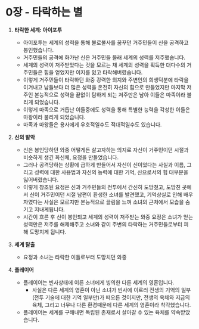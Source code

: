 # 0장 - 타락하는 별

1. **타락한 세계: 아이포투**

   - 아이포투는 세계의 성력을 통해 불로불사를 꿈꾸던 거주민들이 신을 공격하고 봉인했습니다.
   - 거주민들의 공격에 화가난 신은 거주민들 몰래 세계의 성력를 저주했습니다.
   - 세계의 성력이 저주받았다는 것을 모르는 채 세계의 성력을 획득한 대다수의 거주민들은 힘을 얻었지만 이지를 잃고 타락해버렸습니다.
   - 이렇게 거주민들이 타락하던 와중 강력한 의지와 주변인의 희생덕분에 타락을 이겨내고 남들보다 더 많은 성력을 온전히 자신의 힘으로 만들었지만 마지막 저주인 본능적으로 성력을 끝없이 탐하게 되는 저주만은 남아 이들은 마족이라 불리게 되었습니다.
   - 이렇게 마족으로 거듭난 이들중에도 성력을 통해 특별한 능력을 각성한 이들은 마왕이라 불리게 되었습니다.
   - 마족과 마왕들은 용사에게 우호적일수도 적대적일수도 있습니다.

2. **신의 발악**

   - 신은 봉인당하던 와중 어떻게든 살고자하는 의지로 자신이 거주민이던 시절과 비슷하게 생긴 화신체, 요정을 만들었습니다.
   - 그러나 공격당하는 상황에 급하게 만들어서 자신이 신이었다는 사실과 이름, 그리고 성력에 대한 사용법과 자신의 능력에 대한 기억, 신으로서의 힘 대부분을 잃어버렸습니다.
   - 이렇게 창조된 요정은 신과 거주민들의 전투에서 간신히 도망쳤고, 도망친 곳에서 신이 거주민이던 시절 남편이 환생한 소녀를 발견했고, 기억상실로 인해 배우자였다는 사실은 모르지만 본능적으로 끌림을 느껴 소녀의 근처에서 모습을 숨기고 지내게됩니다.
   - 시간이 흐른 후 신이 봉인되고 세계의 성력이 저주받는 와중 요정은 소녀가 얻는 성력만은 저주를 해제해주고 소녀와 같이 주변의 타락하는 거주민들로부터 피해 도망치게 됩니다.

3. **세계 탈출**

   - 요정과 소녀는 타락한 이들로부터 도망치던 와중

4. **플레이어**

   - 플레이어는 빈사상태에 이른 소녀에게 빙의한 다른 세계의 영혼입니다.
     - 사실은 다른 세계의 영혼이 아닌 소녀가 빈사에 이르러 전생의 기억의 일부(전투 기술에 대한 기억 일부만)가 떠오른 것이지만, 전생의 육체와 지금의 육체, 그리고 너무나 다른 환경때문에 다른 세계의 영혼이라 착각했습니다.
   - 플레이어는 세계를 구해내면 독립된 존재로서 살아갈 수 있는 육체를 약속받았습니다.
